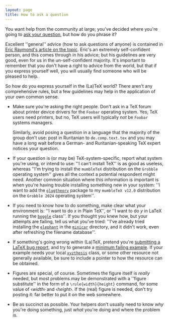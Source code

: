 ```yaml
---
layout: page
title: How to ask a question
---
```


You want help from the community at large; you've decided where you're
going to [ask your question](./FAQ-gethelp.html), but how do you
phrase it?

Excellent ''general'' advice (how to ask questions of anyone) is
contained in
[Eric Raymond's article on the topic](http://catb.org/&nbsp;esr/faqs/smart-questions.html).
Eric's an extremely self-confident person, and this comes through in
his advice; but his guidelines are very good, even for us in the
un-self-confident majority.  It's important to remember that you don't
have a right to advice from the world, but that if you express
yourself well, you will usually find someone who will be pleased to
help.

So how do you express yourself in the (La)TeX world?  There aren't
any comprehensive rules, but a few guidelines may help in the
application of your own common sense.
  

-  Make sure you're asking the right people.  Don't ask in a TeX
    forum about printer device drivers for the `Foobar`
    operating system.  Yes, TeX users need printers, but no, TeX
    users will typically _not_ be `Foobar` systems
    managers.
  

    Similarly, avoid posing a question in a language that the majority
    of the group don't use: post in Ruritanian to
    `de.comp.text.tex` and you may have a long wait before a
    German- and Ruritanian-speaking TeX expert notices your
    question.
-  If your question is (or may be) TeX-system-specific, report
    what system you're using, or intend to use: ''I can't install
    TeX'' is as good as useless, whereas ''I'm trying to install the
    `mumbleTeX` distribution on the `Grobble`
    operating system'' gives all the context a potential respondent
    might need.  Another common situation where this information is
    important is when you're having trouble installing something new in
    your system: ''I want to add the [`glugtheory`](http://ctan.org/pkg/glugtheory) package to my
    `mumbleTeX v12.0` distribution on the `Grobble 2024`
    operating system''.
-  If you need to know how to do something, make clear what your
    environment is: ''I want to do _x_ in Plain TeX'', or ''I
    want to do _y_ in LaTeX running the [`boggle`](http://ctan.org/pkg/boggle)
    class''.  If you thought you knew how, but your attempts are
    failing, tell us what you've tried: ''I've already tried installing
    the [`elephant`](http://ctan.org/pkg/elephant) in the [`minicar`](http://ctan.org/pkg/minicar) directory, and it
    didn't work, even after refreshing the filename database''.
-  If something's going wrong within (La)TeX, pretend you're
    [submitting a LaTeX bug report](./FAQ-latexbug.html),
    and try to generate a [minimum failing example](./FAQ-minxampl.html).
    If your example 
    needs your local [`xyzthesis`](http://ctan.org/pkg/xyzthesis) class, or some other resource
    not generally available, be sure to include a pointer to how the
    resource can be obtained.
-  Figures are special, of course.  Sometimes the figure itself is
    _really_ needed, but most problems may be demonstrated with a
    ''figure substitute'' in the form of a
    `\rule{width}{height}` command, for some value of
    &lsaquo;_width_&rsaquo; and &lsaquo;_height_&rsaquo;.  If the (real) figure is needed,
    don't try posting it: far better to put it on the web somewhere.
-  Be as succinct as possible.  Your helpers don't usually need to
    know _why_ you're doing something, just _what_ you're
    doing and where the problem is.

